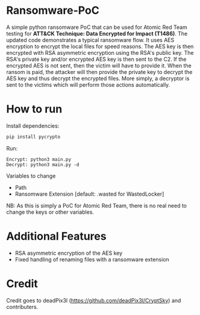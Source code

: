 # Ransomware-PoC
A simple python ransomware PoC that can be used for Atomic Red Team testing for **ATT&CK Technique: Data Encrypted for Impact (T1486)**. The updated code demonstrates a typical ransomware flow. It uses AES encryption to encrypt the local files for speed reasons. The AES key is then encrypted with RSA asymmetric encryption using the RSA's public key. The RSA's private key and/or encrypted AES key is then sent to the C2. If the encrypted AES is not sent, then the victim will have to provide it. When the ransom is paid, the attacker will then provide the private key to decrypt the AES key and thus decrypt the encrypted files. More simply, a decryptor is sent to the victims which will perform those actions automatically. 

# How to run
Install dependencies:
```bash
pip install pycrypto
```

Run:
```
Encrypt: python3 main.py
Decrypt: python3 main.py -d
```

Variables to change
* Path
* Ransomware Extension [default: .wasted for WastedLocker]

NB: As this is simply a PoC for Atomic Red Team, there is no real need to change the keys or other variables.

# Additional Features
* RSA asymmetric encryption of the AES key
* Fixed handling of renaming files with a ransomware extension

# Credit
Credit goes to deadPix3l (https://github.com/deadPix3l/CryptSky) and contributers.
